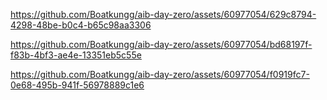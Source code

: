 




https://github.com/Boatkungg/aib-day-zero/assets/60977054/629c8794-4298-48be-b0c4-b65c98aa3306



https://github.com/Boatkungg/aib-day-zero/assets/60977054/bd68197f-f83b-4bf3-ae4e-13351eb5c55e


https://github.com/Boatkungg/aib-day-zero/assets/60977054/f0919fc7-0e68-495b-941f-56978889c1e6

